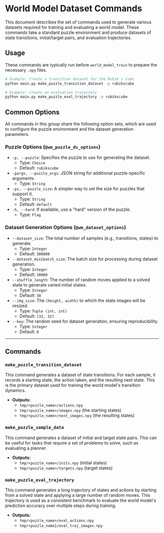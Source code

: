 # World Model Dataset Commands

This document describes the set of commands used to generate various datasets required for training and evaluating a world model. These commands take a standard puzzle environment and produce datasets of state transitions, initial/target pairs, and evaluation trajectories.

## Usage

These commands are typically run before `world_model_train` to prepare the necessary `.npy` files.

```bash
# Example: Create a transition dataset for the Rubik's Cube
python main.py make_puzzle_transition_dataset -p rubikscube

# Example: Create an evaluation trajectory
python main.py make_puzzle_eval_trajectory -p rubikscube
```

## Common Options

All commands in this group share the following option sets, which are used to configure the puzzle environment and the dataset generation parameters.

### Puzzle Options (`@wm_puzzle_ds_options`)

-   `-p, --puzzle`: Specifies the puzzle to use for generating the dataset.
    -   Type: `Choice`
    -   Default: `rubikscube`
-   `-pargs, --puzzle_args`: JSON string for additional puzzle-specific arguments.
    -   Type: `String`
-   `-ps, --puzzle_size`: A simpler way to set the size for puzzles that support it.
    -   Type: `String`
    -   Default: `default`
-   `-h, --hard`: If available, use a "hard" version of the puzzle.
    -   Type: `Flag`

### Dataset Generation Options (`@wm_dataset_options`)

-   `--dataset_size`: The total number of samples (e.g., transitions, states) to generate.
    -   Type: `Integer`
    -   Default: `300000`
-   `--dataset_minibatch_size`: The batch size for processing during dataset generation.
    -   Type: `Integer`
    -   Default: `30000`
-   `--shuffle_length`: The number of random moves applied to a solved state to generate varied initial states.
    -   Type: `Integer`
    -   Default: `30`
-   `--img_size`: The `(height, width)` to which the state images will be resized.
    -   Type: `Tuple (int, int)`
    -   Default: `(32, 32)`
-   `--key`: The random seed for dataset generation, ensuring reproducibility.
    -   Type: `Integer`
    -   Default: `0`

---

## Commands

### `make_puzzle_transition_dataset`

This command generates a dataset of state transitions. For each sample, it records a starting state, the action taken, and the resulting next state. This is the primary dataset used for training the world model's transition dynamics.

-   **Outputs:**
    -   `tmp/<puzzle_name>/actions.npy`
    -   `tmp/<puzzle_name>/images.npy` (the starting states)
    -   `tmp/<puzzle_name>/next_images.npy` (the resulting states)

### `make_puzzle_sample_data`

This command generates a dataset of initial and target state pairs. This can be useful for tasks that require a set of problems to solve, such as evaluating a planner.

-   **Outputs:**
    -   `tmp/<puzzle_name>/inits.npy` (initial states)
    -   `tmp/<puzzle_name>/targets.npy` (target states)

### `make_puzzle_eval_trajectory`

This command generates a long trajectory of states and actions by starting from a solved state and applying a large number of random moves. This trajectory is used as a consistent benchmark to evaluate the world model's prediction accuracy over multiple steps during training.

-   **Outputs:**
    -   `tmp/<puzzle_name>/eval_actions.npy`
    -   `tmp/<puzzle_name}/eval_traj_images.npy`
